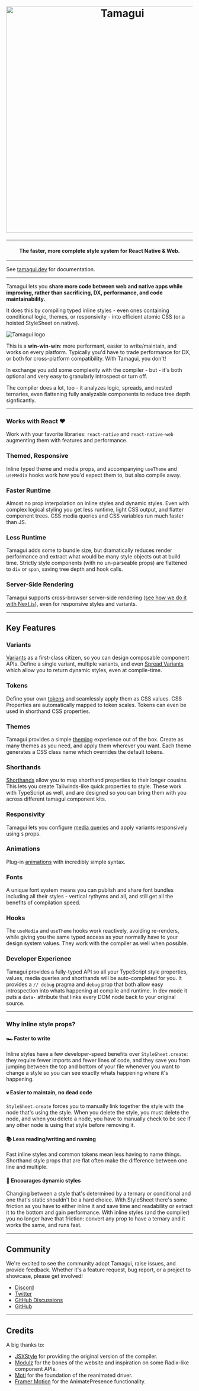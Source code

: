 <h1 align="center">
  <img margin="auto" width="612px" src="https://github.com/tamagui/tamagui/raw/master/packages/site/public/social.jpg" alt="Tamagui">
  <br>
</h1>

---

<h4 align="center">The faster, more complete style system for React Native & Web.</h4>

---

See [tamagui.dev](https://tamagui.dev) for documentation.

---

Tamagui lets you **share more code between web and native apps while improving, rather than sacrificing, DX, performance, and code maintainability**.

It does this by compiling typed inline styles - even ones containing conditional logic, themes, or responsivity - into efficient atomic CSS (or a hoisted StyleSheet on native).

<Image size="hero" title="Tamagui logo" src="/social.jpg" height={200} width={800} />

This is a **win-win-win**: more performant, easier to write/maintain, and works on every platform. Typically you'd have to trade performance for DX, or both for cross-platform compatibility. With Tamagui, you don't!

In exchange you add some complexity with the compiler - but - it's both optional and very easy to granularly introspect or turn off.

The compiler does a lot, too - it analyzes logic, spreads, and nested ternaries, even flattening fully analyzable components to reduce tree depth signficantly.

---

### Works with React ❤️

Work with your favorite libraries: `react-native` and `react-native-web` augmenting them with features and performance.

### Themed, Responsive

Inline typed theme and media props, and accompanying `useTheme` and `useMedia` hooks work how you'd expect them to, but also compile away.

### Faster Runtime

Almost no prop interpolation on inline styles and dynamic styles. Even with complex logical styling you get less runtime, light CSS output, and flatter component trees. CSS media queries and CSS variables run much faster than JS.

### Less Runtime

Tamagui adds some to bundle size, but dramatically reduces render performance and extract what would be many style objects out at build time. Strictly style components (with no un-parseable props) are flattened to `div` or `span`, saving tree depth and hook calls.

### Server-Side Rendering

Tamagui supports cross-browser server-side rendering ([see how we do it with Next.js](https://github.com/tamagui/tamagui/tree/master/packages/site)), even for responsive styles and variants.

---

## Key Features

### Variants

[Variants](/docs/core/styled#variants) as a first-class citizen, so you can design composable component APIs. Define a single variant, multiple variants, and even [Spread Variants](/docs/core/styled#spread-variants) which allow you to return dynamic styles, even at compile-time.

### Tokens

Define your own [tokens](/docs/intro/configuration) and seamlessly apply them as CSS values. CSS Properties are automatically mapped to token scales. Tokens can even be used in shorthand CSS properties.

### Themes

Tamagui provides a simple [theming](/docs/intro/themes) experience out of the box. Create as many themes as you need, and apply them wherever you want. Each theme generates a CSS class name which overrides the default tokens.

### Shorthands

[Shorthands](/docs/intro/configuration#shorthands) allow you to map shorthand properties to their longer cousins. This lets you create Tailwinds-like quick properties to style. These work with TypeScript as well, and are designed so you can bring them with you across different tamagui component kits.

### Responsivity

Tamagui lets you configure [media queries](/docs/core/use-media) and apply variants responsively using `$` props.

### Animations

Plug-in [animations](/docs/core/animations) with incredibly simple syntax.

### Fonts

A unique font system means you can publish and share font bundles including all their styles - vertical rythyms and all, and still get all the benefits of compilation speed.

### Hooks

The `useMedia` and `useTheme` hooks work reactively, avoiding re-renders, while giving you the same typed access as your normally have to your design system values. They work with the compiler as well when possible.

### Developer Experience

Tamagui provides a fully-typed API so all your TypeScript style properties, values, media queries and shorthands will be auto-completed for you. It provides a `// debug` pragma and `debug` prop that both allow easy introspection into whats happening at compile and runtime. In dev mode it puts a `data-` attribute that links every DOM node back to your original source.

---

### Why inline style props?

#### 🏎 Faster to write

Inline styles have a few developer-speed benefits over `StyleSheet.create`: they require fewer imports and fewer lines of code, and they save you from jumping between the top and bottom of your file whenever you want to change a style so you can see exactly whats happening where it's happening.

#### 💀 Easier to maintain, no dead code

`StyleSheet.create` forces you to manually link together the style with the node that's using the style. When you delete the style, you must delete the node, and when you delete a node, you have to manually check to be see if any other node is using that style before removing it.

#### 📚 Less reading/writing and naming

Fast inline styles and common tokens mean less having to name things. Shorthand style props that are flat often make the difference between one line and multiple.

#### 💃 Encourages dynamic styles

Changing between a style that's determined by a ternary or conditional and one that's static shouldn't be a hard choice. With StyleSheet there's some friction as you have to either inline it and save time and readability or extract it to the bottom and gain performance. With inline styles (and the compiler) you no longer have that friction: convert any prop to have a ternary and it works the same, and runs fast.

---

## Community

We're excited to see the community adopt Tamagui, raise issues, and provide feedback. Whether it's a feature request, bug report, or a project to showcase, please get involved!

- [Discord](https://discord.gg/4qh6tdcVDa)
- [Twitter](https://twitter.com/tamagui_js)
- [GitHub Discussions](https://github.com/tamagui/tamagui/discussions)
- [GitHub](https://github.com/tamagui/tamagui)

---

## Credits

A big thanks to:

- [JSXStyle](https://github.com/jsxstyle/jsxstyle) for providing the original version of the compiler.
- [Modulz](https://github.com/modulz) for the bones of the website and inspiration on some Radix-like component APIs.
- [Moti](https://moti.fyi) for the foundation of the reanimated driver.
- [Framer Motion](https://github.com/framer/motion) for the AnimatePresence functionality.
